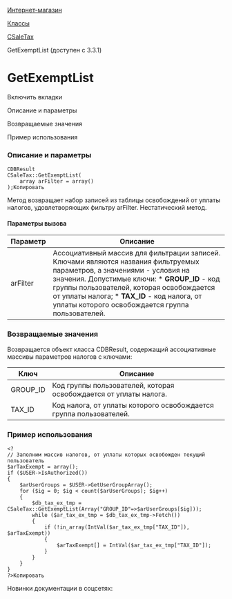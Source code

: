 [Интернет-магазин](/api_help/sale/index.php)

[Классы](/api_help/sale/classes/index.php)

[CSaleTax](/api_help/sale/classes/csaletax/index.php)

GetExemptList (доступен с 3.3.1)

GetExemptList
=============

Включить вкладки

Описание и параметры

Возвращаемые значения

Пример использования

### Описание и параметры

```
CDBResult
CSaleTax::GetExemptList(
	array arFilter = array()
);Копировать
```

Метод возвращает набор записей из таблицы освобождений от уплаты налогов, удовлетворяющих фильтру arFilter. Нестатический метод.

#### Параметры вызова

| Параметр | Описание |
| --- | --- |
| arFilter | Ассоциативный массив для фильтрации записей. Ключами являются названия фильтруемых параметров, а значениями - условия на значения.   Допустимые ключи:  * **GROUP\_ID** - код группы пользователей, которая освобождается от уплаты налога; * **TAX\_ID** - код налога, от уплаты которого освобождается группа пользователей. |

### Возвращаемые значения

Возвращается объект класса CDBResult, содержащий ассоциативные массивы параметров налогов с ключами:

| Ключ | Описание |
| --- | --- |
| GROUP\_ID | Код группы пользователей, которая освобождается от уплаты налога. |
| TAX\_ID | Код налога, от уплаты которого освобождается группа пользователей. |

### Пример использования

```
<?
// Заполним массив налогов, от уплаты которых освобожден текущий пользователь
$arTaxExempt = array();
if ($USER->IsAuthorized())
{
	$arUserGroups = $USER->GetUserGroupArray();
	for ($ig = 0; $ig < count($arUserGroups); $ig++)
	{
		$db_tax_ex_tmp = CSaleTax::GetExemptList(Array("GROUP_ID"=>$arUserGroups[$ig]));
		while ($ar_tax_ex_tmp = $db_tax_ex_tmp->Fetch())
		{
			if (!in_array(IntVal($ar_tax_ex_tmp["TAX_ID"]), $arTaxExempt))
			{
				$arTaxExempt[] = IntVal($ar_tax_ex_tmp["TAX_ID"]);
			}
		}
	}
}
?>Копировать
```

Новинки документации в соцсетях: